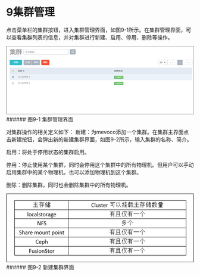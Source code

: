 # 9集群管理


点击菜单栏的集群按钮，进入集群管理界面，如图9-1所示。在集群管理界面，可以查看集群列表的信息，并对集群进行新建、启用、停用、删除等操作。

![png](../images/9-1.png "图9-1  集群管理界面")###### 图9-1  集群管理界面

对集群操作的相关定义如下：
新建：为mevoco添加一个集群。在集群主界面点击新建按钮，会弹出新的新建集群界面，如图9-2所示，输入集群的名称、简介。

启用：将处于停用状态的集群启用。

停用：停止使用某个集群，同时会停用这个集群中的所有物理机。但用户可以手动启用集群中的某个物理机，也可以添加物理机到这个集群。

删除：删除集群，同时也会删除集群中的所有物理机。

![png](../images/9-2.png "图9-2  新建集群界面")###### 图9-2  新建集群界面

